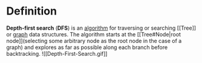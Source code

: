 # Definition
**Depth-first search** (**DFS**) is an [algorithm](https://en.wikipedia.org/wiki/Algorithm "Algorithm") for traversing or searching [[Tree]] or [graph](https://en.wikipedia.org/wiki/Graph_(data_structure) "Graph (data structure)") data structures. The algorithm starts at the [[Tree#Node|root node]](selecting some arbitrary node as the root node in the case of a graph) and explores as far as possible along each branch before backtracking.
![[Depth-First-Search.gif]]